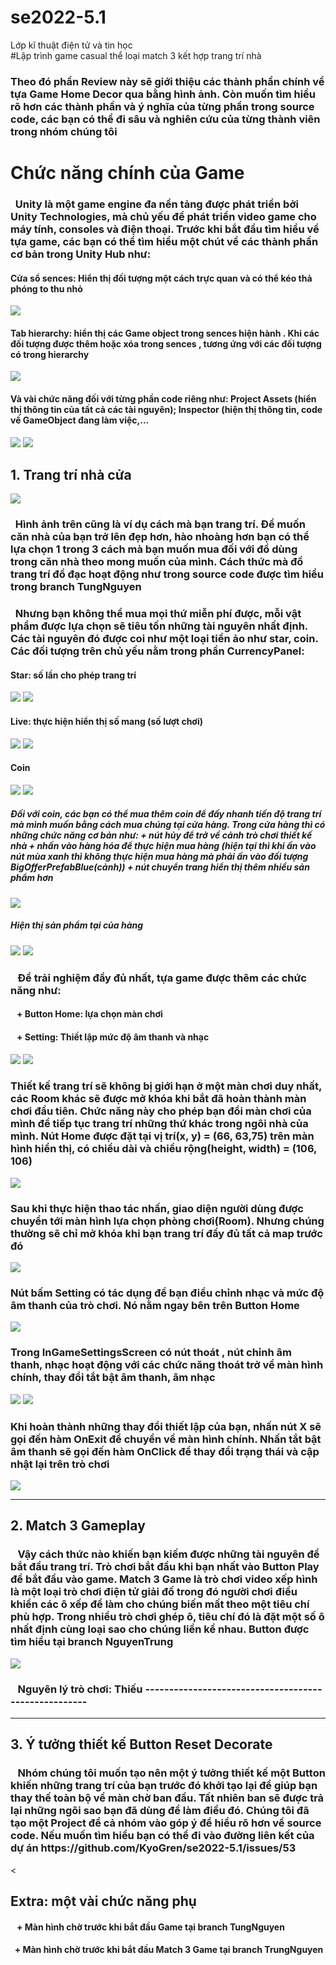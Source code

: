 # se2022-5.1
Lớp kĩ thuật điện tử và tin học<br>
#Lập trình game casual thể loại match 3 kết hợp trang trí nhà
<h3>Theo đó phần Review này sẽ giới thiệu các thành phần chính về tựa Game Home Decor qua bằng hình ảnh. Còn muốn tìm hiểu rõ hơn các thành phần và ý nghĩa của từng phần trong source code, các bạn có thể đi sâu và nghiên cứu của từng thành viên trong nhóm chúng tôi</h3>
<h1 style="justify:center">Chức năng chính của Game</h1>
<h3>&nbsp&nbspUnity là một game engine đa nền tảng được phát triển bởi Unity Technologies, mà chủ yếu để phát triển video game cho máy tính, consoles và điện thoại. Trước khi bắt đầu tìm hiểu về tựa game, các bạn có thể tìm hiểu một chút về các thành phần cơ bản trong Unity Hub như: </h3>
<h4>Cửa sổ sences: Hiển thị đối tượng một cách trực quan và có thể kéo thả phóng to thu nhỏ</h4>
<img src="https://github.com/KyoGren/se2022-5.1/blob/dinhQuang/unity_component/sences.PNG">
<h4>Tab hierarchy: hiển thị các Game object trong sences hiện hành . Khi các đối tượng được thêm hoặc xóa trong sences , tương ứng với các đối tượng có trong hierarchy</h4>
<img src="https://github.com/KyoGren/se2022-5.1/blob/dinhQuang/unity_component/hierachy.PNG">
<h4>Và vài chức năng đối với từng phần code riêng như: Project Assets (hiển thị thông tin của tất cả các tài nguyên); Inspector (hiện thị thông tin, code về GameObject đang làm việc,...</h4>
<img src="https://github.com/KyoGren/se2022-5.1/blob/dinhQuang/unity_component/project-asset.PNG">
<img src="https://github.com/KyoGren/se2022-5.1/blob/dinhQuang/unity_component/inspector.PNG">
<h2 style="justify:center">1. Trang trí nhà cửa</h2>
<img src="https://github.com/KyoGren/se2022-5.1/blob/TungNguyen/Decorate/Decorate_Img/Frenceprops_1.png">
<h3>&nbsp&nbspHình ảnh trên cũng là ví dụ cách mà bạn trang trí. Để muốn căn nhà của bạn trở lên đẹp hơn, hào nhoàng hơn bạn có thể lựa chọn 1 trong 3 cách mà bạn muốn mua đối với đồ dùng trong căn nhà theo mong muốn của mình. Cách thức mà đồ trang trí đồ đạc hoạt động như trong source code được tìm hiểu trong branch TungNguyen</h3>
<h3>&nbsp&nbspNhưng bạn không thể mua mọi thứ miễn phí được, mỗi vật phẩm được lựa chọn sẽ tiêu tốn những tài nguyên nhất định. Các tài nguyên đó được coi như một loại tiền ảo như star, coin. Các đối tượng trên chủ yếu nằm trong phần CurrencyPanel: </h3>
<h4>Star: số lần cho phép trang trí</h4>
<img src="https://github.com/KyoGren/se2022-5.1/blob/TuanDo/StarsCurrency/1.png">
<img src="https://github.com/KyoGren/se2022-5.1/blob/TuanDo/StarsCurrency/2.png">
<h4>Live: thực hiện hiển thị số mang (số lượt chơi)</h4>
<img src="https://github.com/KyoGren/se2022-5.1/blob/TuanDo/LivesCurrency/1.png">
<img src="https://github.com/KyoGren/se2022-5.1/blob/TuanDo/LivesCurrency/2.png">
<h4>Coin</h4>
<img src="https://github.com/KyoGren/se2022-5.1/blob/TuanDo/CoinCurrency/1.png">
<img src="https://github.com/KyoGren/se2022-5.1/blob/TuanDo/CoinCurrency/2.png">
<h5>Đối với coin, các bạn có thể mua thêm coin để đấy nhanh tiến độ trang trí mà mình muốn bằng cách mua chúng tại cửa hàng. Trong cửa hàng thì có những chức năng cơ bản như: + nút hủy để trở về cảnh trò chơi thiết kế nhà + nhấn vào hàng hóa để thực hiện mua hàng (hiện tại thì khi ấn vào nút mùa xanh thì không thực hiện mua hàng mà phải ấn vào đối tượng BigOfferPrefabBlue(cảnh)) + nút chuyển trang hiển thị thêm nhiều sản phẩm hơn</h5>
<img src="https://github.com/KyoGren/se2022-5.1/blob/TuanDo/CoinCurrency/3.png">
<h5>Hiện thị sản phẩm tại của hàng</h5>
<img src="https://github.com/KyoGren/se2022-5.1/blob/TuanDo/CoinCurrency/7.png">
<img src="https://github.com/KyoGren/se2022-5.1/blob/TuanDo/CoinCurrency/8.png">
<h3>&nbsp&nbsp Để trải nghiệm đầy đủ nhất, tựa game được thêm các chức năng như:</h3>
<h4>&nbsp&nbsp + Button Home: lựa chọn màn chơi</h4>
<h4>&nbsp&nbsp + Setting: Thiết lập mức độ âm thanh và nhạc</h4>
<img src="https://github.com/KyoGren/se2022-5.1/blob/AnhQuan/HomeButton/Pic_2_HomeButton.png">
<img src="https://github.com/KyoGren/se2022-5.1/blob/TuanDo/ButtonSetting/1.jpg">
<h3>Thiết kế trang trí sẽ không bị giới hạn ở một màn chơi duy nhất, các Room khác sẽ được mở khóa khi bắt đã hoàn thành màn chơi đầu tiên. Chức năng này cho phép bạn đổi màn chơi của mình để tiếp tục trang trí những thứ khác trong ngôi nhà của mình. Nút Home được đặt tại vị trí(x, y) = (66, 63,75) trên màn hình hiển thị, có chiều dài và chiều rộng(height, width) = (106, 106) </h3>
<img src="https://github.com/KyoGren/se2022-5.1/blob/AnhQuan/HomeButton/Pic_1_Tongquan.png">
<h3>Sau khi thực hiện thao tác nhấn, giao diện người dùng được chuyển tới màn hình lựa chọn phòng chơi(Room). Nhưng chúng thường sẽ chỉ mở khóa khi bạn trang trí đầy đủ tất cả map trước đó</h3>
<img src="https://github.com/KyoGren/se2022-5.1/blob/AnhQuan/HomeButton/Pic_3_ScrollableSelectRoomScreen.png">
<h3>Nút bấm Setting có tác dụng để bạn điều chỉnh nhạc và mức độ âm thanh của trò chơi. Nó nằm ngay bên trên Button Home</h3>
<img src="https://github.com/KyoGren/se2022-5.1/blob/TuanDo/ButtonSetting/1.jpg">
<h3>Trong InGameSettingsScreen có nút thoát , nút chỉnh âm thanh, nhạc hoạt động với các chức năng thoát trở về màn hình chính, thay đổi tắt bật âm thanh, âm nhạc</h3>
<img src="https://github.com/KyoGren/se2022-5.1/blob/TuanDo/ButtonSetting/3.jpg">
<img src="https://github.com/KyoGren/se2022-5.1/blob/TuanDo/ButtonSetting/4.jpg">
<h3> Khi hoàn thành những thay đổi thiết lập của bạn, nhấn nút X sẽ gọi đến hàm OnExit để chuyển về màn hình chính. Nhấn tắt bật âm thanh sẽ gọi đến hàm OnClick để thay đổi trạng thái và cập nhật lại trên trò chơi</h3>
<img src="https://github.com/KyoGren/se2022-5.1/blob/TuanDo/ButtonSetting/4.jpg">
<hr/>
<h2 style="justify:center">2. Match 3 Gameplay</h2>
<h3>&nbsp&nbsp Vậy cách thức nào khiến bạn kiếm được những tài nguyên để bắt đầu trang trí. Trò chơi bắt đầu khi bạn nhất vào Button Play để bắt đầu vào game. Match 3 Game là trò chơi video xếp hình là một loại trò chơi điện tử giải đố trong đó người chơi điều khiển các ô xếp để làm cho chúng biến mất theo một tiêu chí phù hợp. Trong nhiều trò chơi ghép ô, tiêu chí đó là đặt một số ô nhất định cùng loại sao cho chúng liền kề nhau. Button được tìm hiểu tại branch NguyenTrung</h3>
<img src="https://github.com/KyoGren/se2022-5.1/blob/NguyenTrung/Img/ButtonPlay.png">
<h3>&nbsp&nbsp Nguyên lý trò chơi: Thiếu -----------------------------------------------------</h3>
<hr/>
<h2 style="justify:center">3. Ý tưởng thiết kế Button Reset Decorate</h2>
<h3>&nbsp&nbsp Nhóm chúng tôi muốn tạo nên một ý tưởng thiết kế một Button khiến những trang trí của bạn trước đó khởi tạo lại để giúp bạn thay thế toàn bộ về màn chờ ban đầu. Tất nhiên ban sẽ được trả lại những ngôi sao bạn đã dùng để làm điều đó. Chúng tôi đã tạo một Project để cả nhóm vào góp ý để hiểu rõ hơn về source code. Nếu muốn tìm hiểu bạn có thể đi vào đường liên kết của dự án https://github.com/KyoGren/se2022-5.1/issues/53</h3>
</hr>
<<h2 style="justify:center">Extra: một vài chức năng phụ</h2>
<h4>&nbsp&nbsp + Màn hình chờ trước khi bắt đầu Game tại branch TungNguyen</h4>
<h4>&nbsp&nbsp+ Màn hình chờ trước khi bắt đầu Match 3 Game tại branch TrungNguyen</h4>
  
